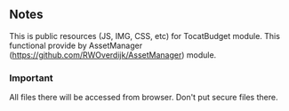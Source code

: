 Notes
-----

This is public resources (JS, IMG, CSS, etc) for TocatBudget module.
This functional provide by AssetManager (https://github.com/RWOverdijk/AssetManager) module.


### Important
 All files there will be accessed from browser. Don't put secure files there.